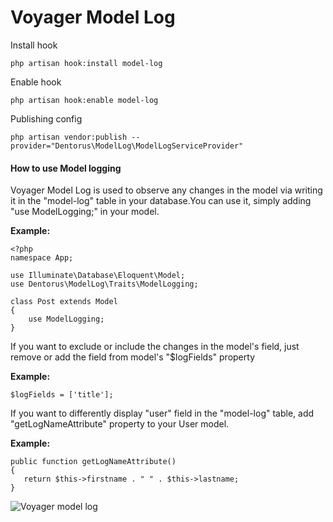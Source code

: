 # Voyager Model Log

  Install hook
  
    php artisan hook:install model-log

  Enable hook
  
    php artisan hook:enable model-log

  Publishing config
  
    php artisan vendor:publish --provider="Dentorus\ModelLog\ModelLogServiceProvider"


#### How to use Model logging

Voyager Model Log is used to observe any changes in the model via writing it in the "model-log" 
table in your database.You can use it, simply adding  "use ModelLogging;" in your model.

**Example:**
    
	<?php
	namespace App;

	use Illuminate\Database\Eloquent\Model;
	use Dentorus\ModelLog\Traits\ModelLogging;

	class Post extends Model
	{
		use ModelLogging;
	}
	
	

If you want to exclude or include the changes in the model's field, 
just remove or add the field from model's  "$logFields" property 

	
**Example:**
    
	$logFields = ['title'];
		
	
	
If you want to differently display  "user" field in the "model-log" table, add "getLogNameAttribute"  property to your User model.
	
**Example:**

    public function getLogNameAttribute()
    {
       return $this->firstname . " " . $this->lastname;
    }
	
	
	
![Voyager model log](https://i.imgur.com/8Nr3vIx.png)
